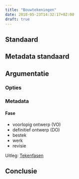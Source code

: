 ```yaml
---
title: "Bouwtekeningen"
date: 2018-05-23T14:32:17+02:00
draft: true
---
```


## Standaard

## Metadata standaard

## Argumentatie

### Opties

### Metadata 

#### Fase
* voorlopig ontwerp (VO)
* definitief ontwerp (DO)
* bestek
* werk
* revisie

Uitleg: [Tekenfasen](http://wiki.bk.tudelft.nl/bk-wiki/Bouwtechnisch_Tekenen:_Tekenfasen#Bestek_en_Uitvoering)

## Conclusie

